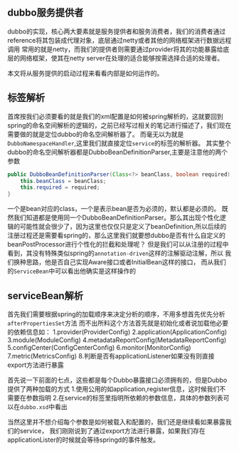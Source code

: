 ## dubbo服务提供者
dubbo的实现，核心两大要素就是服务提供者和服务消费者，我们的消费者通过reference将其包装成代理对象，底层通过netty或者其他的网络框架进行数据远程调用
常用的就是netty，而我们的提供者则需要通过provider将其的功能暴露给底层的网络框架，使其在netty server在处理的适合能够按需选择合适的处理者。

本文将从服务提供的启动过程来看看内部是如何运作的。

## 标签解析
首席按我们必须要看的就是我们的xml配置是如何被spring解析的，这就要回到spring的命名空间解析的逻辑的，之前已经写过相关的笔记进行描述了，我们现在需要做的就是定位dubbo的命名空间解析器了。
而毫无以为就是`DubboNamespaceHandler`,这里我们就直接定位`service`的标签的解析器。
其实整个dubbo的命名空间解析器都是DubboBeanDefinitionParser,主要是注意他的两个参数
```java
public DubboBeanDefinitionParser(Class<?> beanClass, boolean required) {
    this.beanClass = beanClass;
    this.required = required;
}
```
一个是bean对应的class，一个是表示bean是否为必须的，默认都是必须的。
既然我们知道都是使用同一个DubboBeanDefinitionParser。那么其出现个性化逻辑的可能性就会很少了，因为这里也仅仅只是定义了beanDefinition,所以后续的注册过程还是需要看spring的，那么这里我们就要想dubbo是否有什么自定义的beanPostProcessor进行个性化的拦截和处理呢？
但是我们可以从注册的过程中看到，其没有特殊类似spring的`annotation-driven`这样的注解驱动注解，所以
我们换种思路，他是否自己实现Aware接口或者InitialBean这样的接口，
而从我们的`ServiceBean`中可以看出他确实是这样操作的

## serviceBean解析
首先我们需要根据spring的加载顺序来决定分析的顺序，不用多想首先优先分析`afterPropertiesSet`方法
而不出所料这个方法首先就是初始化或者说加载他必要的依赖信息如：
1.provider(ProviderConfig)
2.application(ApplicationConfig)
3.module(ModuleConfig)
4.metadataReportConfig(MetadataReportConfig)
5.configCenter(ConfigCenterConfig)
6.monitor(MonitorConfig)
7.metric(MetricsConfig)
8.判断是否有applicationListener如果没有则直接export方法进行暴露

首先说一下前面的七点，这些都是每个Dubbo暴露接口必须拥有的，但是Dubbo提供了两种加载的方式
1.使用公用的如application,register信息，这时候我们不需要在参数指明
2.在service的标签里指明所依赖的参数信息，具体的参数列表可以在`dubbo.xsd`中看出

当然这里并不想介绍每个参数是如何被载入和配置的，我们还是继续看如果暴露我们的service，
我们刚刚说到了通过export方法进行暴露，如果我们存在applicationLister的时候就会等待springd的事件触发。


